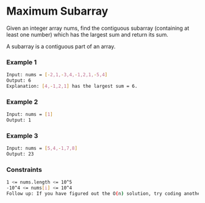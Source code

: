 # Maximum Subarray

Given an integer array nums, find the contiguous subarray (containing at least one number) which has the largest sum and return its sum.

A subarray is a contiguous part of an array.

### Example 1
```sh
Input: nums = [-2,1,-3,4,-1,2,1,-5,4]
Output: 6
Explanation: [4,-1,2,1] has the largest sum = 6.
```

### Example 2
```sh
Input: nums = [1]
Output: 1
```

### Example 3
```sh
Input: nums = [5,4,-1,7,8]
Output: 23
```

### Constraints
```sh
1 <= nums.length <= 10^5
-10^4 <= nums[i] <= 10^4
Follow up: If you have figured out the O(n) solution, try coding another solution using the divide and conquer approach, which is more subtle.
```
